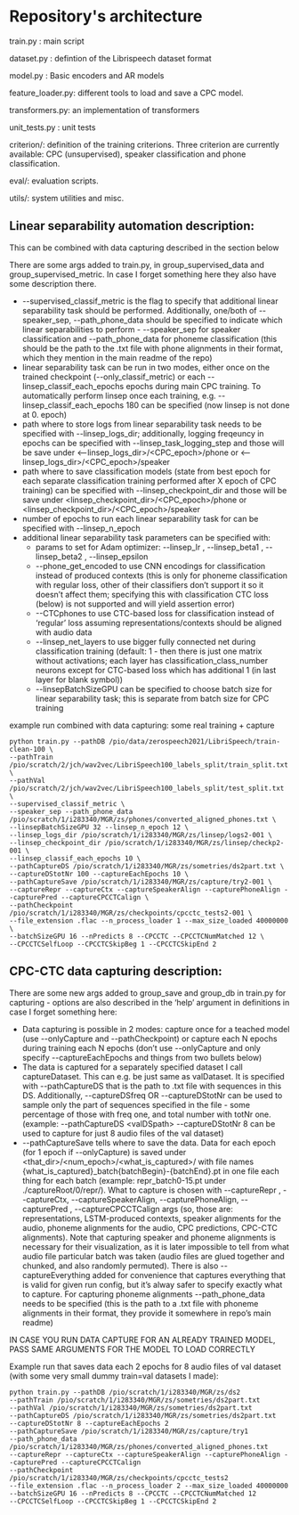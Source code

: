 # Repository's architecture

train.py : main script

dataset.py : defintion of the Librispeech dataset format

model.py : Basic encoders and AR models

feature_loader.py: different tools to load and save a CPC model.

transformers.py: an implementation of transformers

unit_tests.py : unit tests

criterion/: definition of the training criterions. Three criterion are currently available: CPC (unsupervised), speaker classification and phone classification.

eval/: evaluation scripts.

utils/: system utilities and misc.


## Linear separability automation description:

This can be combined with data capturing described in the section below

There are some args added to train.py, in group_supervised_data and group_supervised_metric. In case I forget something here they also have some description there.
- --supervised_classif_metric is the flag to specify that additional linear separability task should be performed. Additionally, one/both of --speaker_sep, --path_phone_data should be specified to indicate which linear separabilities to perform - --speaker_sep for speaker classification and --path_phone_data for phoneme classification (this should be the path to the .txt file with phone alignments in their format, which they mention in the main readme of the repo)
- linear separability task can be run in two modes, either once on the trained checkpoint (--only_classif_metric) or each --linsep_classif_each_epochs epochs during main CPC training. To automatically perform linsep once each training, e.g. --linsep_classif_each_epochs 180 can be specified (now linsep is not done at 0. epoch)
- path where to store logs from linear separability task needs to be specified with --linsep_logs_dir; additionally, logging freqeuncy in epochs can be specified with --linsep_task_logging_step and those will be save under \<--linsep_logs_dir\>/\<CPC_epoch\>/phone  or \<--linsep_logs_dir\>/\<CPC_epoch\>/speaker
- path where to save classification models (state from best epoch for each separate classification training performed after X epoch of CPC training) can be specified with --linsep_checkpoint_dir and those will be save under \<linsep_checkpoint_dir\>/\<CPC_epoch\>/phone  or \<linsep_checkpoint_dir\>/\<CPC_epoch\>/speaker
- number of epochs to run each linear separability task for can be specified with --linsep_n_epoch
- additional linear separability task parameters can be specified with:
    - params to set for Adam optimizer: --linsep_lr , --linsep_beta1 , --linsep_beta2 , --linsep_epsilon
    - --phone_get_encoded to use CNN encodings for classification instead of produced contexts (this is only for phoneme classification with regular loss, other of their classifiers don’t support it so it doesn’t affect them; specifying this with classification CTC loss (below) is not supported and will yield assertion error)
    - --CTCphones to use CTC-based loss for classification instead of ‘regular’ loss assuming representations/contexts should be aligned with audio data
    - --linsep_net_layers to use bigger fully connected net during classification training (default: 1 - then there is just one matrix without activations; each layer has classification_class_number neurons except for CTC-based loss which has additional 1 (in last layer for blank symbol))
    - --linsepBatchSizeGPU can be specified to choose batch size for linear separability task; this is separate from batch size for CPC training

example run combined with data capturing:
some real training + capture
```
python train.py --pathDB /pio/data/zerospeech2021/LibriSpeech/train-clean-100 \
--pathTrain /pio/scratch/2/jch/wav2vec/LibriSpeech100_labels_split/train_split.txt \
--pathVal /pio/scratch/2/jch/wav2vec/LibriSpeech100_labels_split/test_split.txt \
--supervised_classif_metric \
--speaker_sep --path_phone_data /pio/scratch/1/i283340/MGR/zs/phones/converted_aligned_phones.txt \
--linsepBatchSizeGPU 32 --linsep_n_epoch 12 \
--linsep_logs_dir /pio/scratch/1/i283340/MGR/zs/linsep/logs2-001 \
--linsep_checkpoint_dir /pio/scratch/1/i283340/MGR/zs/linsep/checkp2-001 \
--linsep_classif_each_epochs 10 \
--pathCaptureDS /pio/scratch/1/i283340/MGR/zs/sometries/ds2part.txt \
--captureDStotNr 100 --captureEachEpochs 10 \
--pathCaptureSave /pio/scratch/1/i283340/MGR/zs/capture/try2-001 \
--captureRepr --captureCtx --captureSpeakerAlign --capturePhoneAlign --capturePred --captureCPCCTCalign \
--pathCheckpoint /pio/scratch/1/i283340/MGR/zs/checkpoints/cpcctc_tests2-001 \
--file_extension .flac --n_process_loader 1 --max_size_loaded 40000000 \
--batchSizeGPU 16 --nPredicts 8 --CPCCTC --CPCCTCNumMatched 12 \
--CPCCTCSelfLoop --CPCCTCSkipBeg 1 --CPCCTCSkipEnd 2
```


## CPC-CTC data capturing description:

There are some new args added to group_save and group_db in train.py for capturing - options are also described in the ‘help’ argument in definitions in case I forget something here:
- Data capturing is possible in 2 modes: capture once for a teached model (use --onlyCapture and --pathCheckpoint) or capture each N epochs during training each N epochs (don’t use --onlyCapture and only specify --captureEachEpochs and things from two bullets below)
- The data is captured for a separately specified dataset I call captureDataset. This can e.g. be just same as valDataset. It is specified with --pathCaptureDS that is the path to .txt file with sequences in this DS. Additionally, --captureDSfreq OR --captureDStotNr can be used to sample only the part of sequences specified in the file - some percentage of those with freq one, and total number with totNr one. (example: --pathCaptureDS \<valDSpath\> --captureDStotNr 8 can be used to capture for just 8 audio files of the val dataset)
- --pathCaptureSave tells where to save the data. Data for each epoch (for 1 epoch if --onlyCapture) is saved under \<that_dir\>/\<num_epoch\>/\<what_is_captured\>/ with file names {what_is_captured}_batch{batchBegin}-{batchEnd}.pt in one file each thing for each batch (example: repr_batch0-15.pt under ./captureRoot/0/repr/). What to capture is chosen with --captureRepr , --captureCtx, --captureSpeakerAlign, --capturePhoneAlign, --capturePred , --captureCPCCTCalign args (so, those are: representations, LSTM-produced contexts, speaker alignments for the audio, phoneme alignments for the audio, CPC predictions, CPC-CTC alignments). Note that capturing speaker and phoneme alignments is necessary for their visualization, as it is later impossible to tell from what audio file particular batch was taken (audio files are glued together and chunked, and also randomly permuted). There is also --captureEverything added for convenience that captures everything that is valid for given run config, but it’s alway safer to specify exactly what to capture. For capturing phoneme alignments --path_phone_data needs to be specified (this is the path to a .txt file with phoneme alignments in their format, they provide it somewhere in repo’s main readme)

IN CASE YOU RUN DATA CAPTURE FOR AN ALREADY TRAINED MODEL, PASS SAME ARGUMENTS FOR THE MODEL TO LOAD CORRECTLY

Example run that saves data each 2 epochs for 8 audio files of val dataset (with some very small dummy train=val datasets I made):
```
python train.py --pathDB /pio/scratch/1/i283340/MGR/zs/ds2
--pathTrain /pio/scratch/1/i283340/MGR/zs/sometries/ds2part.txt
--pathVal /pio/scratch/1/i283340/MGR/zs/sometries/ds2part.txt
--pathCaptureDS /pio/scratch/1/i283340/MGR/zs/sometries/ds2part.txt
--captureDStotNr 8 --captureEachEpochs 2
--pathCaptureSave /pio/scratch/1/i283340/MGR/zs/capture/try1
--path_phone_data /pio/scratch/1/i283340/MGR/zs/phones/converted_aligned_phones.txt
--captureRepr --captureCtx --captureSpeakerAlign --capturePhoneAlign --capturePred --captureCPCCTCalign
--pathCheckpoint /pio/scratch/1/i283340/MGR/zs/checkpoints/cpcctc_tests2
--file_extension .flac --n_process_loader 2 --max_size_loaded 40000000
--batchSizeGPU 16 --nPredicts 8 --CPCCTC --CPCCTCNumMatched 12
--CPCCTCSelfLoop --CPCCTCSkipBeg 1 --CPCCTCSkipEnd 2
```

